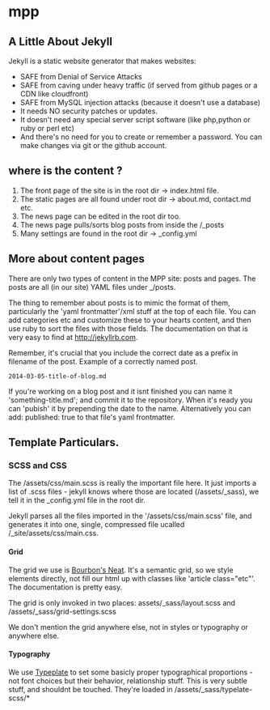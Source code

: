 mpp
===



## A Little About Jekyll
Jekyll is a static website generator that makes websites:

- SAFE from Denial of Service Attacks
- SAFE from caving under heavy traffic (if served from github pages or a CDN like cloudfront)
- SAFE from MySQL injection attacks (because it doesn't use a database)
- It needs NO security patches or updates.
- It doesn't need any special server script software (like php,python or ruby or perl etc)
- And there's no need for you to create or remember a password. You can make changes via git or the github account.


## where is the content ?

1. The front page of the site is in the root dir -> index.html file.
2. The static pages are all found under root dir -> about.md, contact.md etc.
3. The news page can be edited in the root dir too.
3. The news page pulls/sorts blog posts from inside the /_posts
4. Many settings are found in the root dir -> _config.yml



## More about content pages

There are only two types of content in the MPP site: posts and pages. The posts are all (in our site) YAML files under _/posts.

The thing to remember about posts is to mimic the format of them, particularly the 'yaml frontmatter'/xml stuff at the top of each file.
You can add categories etc and customize these to your hearts content, and then use ruby to sort the files with those fields. The documentation on that is very easy to find at http://jekyllrb.com.

Remember, it's crucial that you include the correct date as a prefix in filename of the post. Example of a correctly named post.

    2014-03-05-title-of-blog.md

If you're working on a blog post and it isnt finished you can name it 'something-title.md'; and commit it to the repository. When it's ready you can 'pubish' it by prepending the date to the name. Alternatively you can add:
    published: true
to that file's yaml frontmatter.

## Template Particulars.

### SCSS and CSS

The /assets/css/main.scss is really the important file here. It just imports a list of .scss files - jekyll knows where those are located (/assets/_sass), we tell it in the _config.yml file in the root dir.

Jekyll parses all the files imported in the '/assets/css/main.scss' file, and generates it into one, single, compressed file ucalled /_site/assets/css/main.css.


#### Grid

The grid we use is [Bourbon's Neat](http://neat.bourbon.io/). It's a semantic grid, so we style elements directly, not fill our html up with classes like 'article class="etc"'. The documentation is pretty easy.

The grid is only invoked in two places: assets/_sass/layout.scss and /assets/_sass/grid-settings.scss

We don't mention the grid anywhere else, not in styles or typography or anywhere else.

#### Typography

We use [Typeplate](http://typeplate.com/) to set some basicly proper typographical proportions - not font choices but their behavior, relationship stuff. This is very subtle stuff, and shouldnt be touched. They're loaded in /assets/_sass/typelate-scss/*
